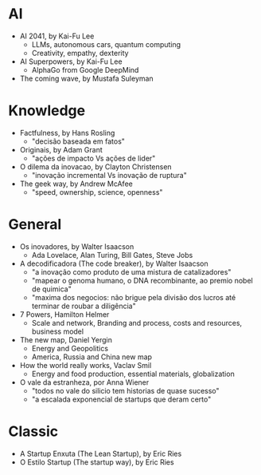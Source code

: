 # AI
- AI 2041, by Kai-Fu Lee
    - LLMs, autonomous cars, quantum computing
    - Creativity, empathy, dexterity
- AI Superpowers, by Kai-Fu Lee
    - AlphaGo from Google DeepMind
- The coming wave, by Mustafa Suleyman

# Knowledge
- Factfulness, by Hans Rosling
    - "decisão baseada em fatos"
- Originais, by Adam Grant
    - "ações de impacto Vs ações de lider"
- O dilema da inovacao, by Clayton Christensen
    - "inovação incremental Vs inovação de ruptura"
- The geek way, by Andrew McAfee
    - "speed, ownership, science, openness"

# General
- Os inovadores, by Walter Isaacson
    - Ada Lovelace, Alan Turing, Bill Gates, Steve Jobs
- A decodificadora (The code breaker), by Walter Isaacson
    - "a inovação como produto de uma mistura de catalizadores"
    - "mapear o genoma humano, o DNA recombinante, ao premio nobel de quimica"
    - "maxima dos negocios: não brigue pela divisão dos lucros até terminar de roubar a diligência"
- 7 Powers, Hamilton Helmer
    - Scale and network, Branding and process, costs and resources, business model
- The new map, Daniel Yergin
    - Energy and Geopolitics
    - America, Russia and China new map
- How the world really works, Vaclav Smil
    - Energy and food production, essential materials, globalization
- O vale da estranheza, por Anna Wiener
    - "todos no vale do silicio tem historias de quase sucesso"
    - "a escalada exponencial de startups que deram certo"

# Classic
- A Startup Enxuta (The Lean Startup), by Eric Ries
- O Estilo Startup (The startup way), by Eric Ries
